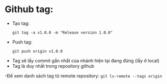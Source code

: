 # Github tag:
- Tạo tag:
    ```
    git tag -a v1.0.0 -m "Release version 1.0.0"
    ```
- Push tag:
    ```
    git push origin v1.0.0
    ```
- Tag sẽ lấy commit gần nhất của nhánh hiện tại đang đứng (lấy ở local)
- Tag là duy nhất trong repository github

-Để xem danh sách tag từ remote repository:
    ```
    git ls-remote --tags origin
    ```

